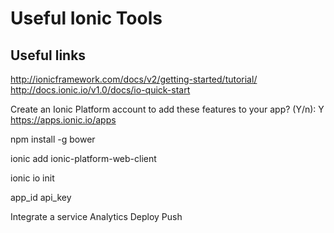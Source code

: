# Useful Ionic Tools

## Useful links

http://ionicframework.com/docs/v2/getting-started/tutorial/
http://docs.ionic.io/v1.0/docs/io-quick-start


Create an Ionic Platform account to add these features to your app?
(Y/n): Y
https://apps.ionic.io/apps


npm install -g bower

ionic add ionic-platform-web-client

ionic io init

app_id
api_key

Integrate a service
Analytics
Deploy
Push